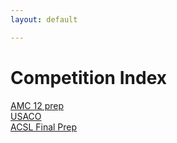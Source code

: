 ```yaml
---
layout: default

---
```


# Competition Index

[AMC 12 prep](/AMC_12_prep.md) <br />
[USACO](/USACO.md) <br />
[ACSL Final Prep](ACSL_Final_Prep.md) <br />
